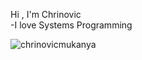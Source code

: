 
Hi , I'm Chrinovic <br>
-I love Systems Programming 


<p><img align="center" src="https://github-readme-stats.vercel.app/api/top-langs?username=chrinovicmukanya&show_icons=true&locale=en&layout=compact" alt="chrinovicmukanya" /></p>

 
